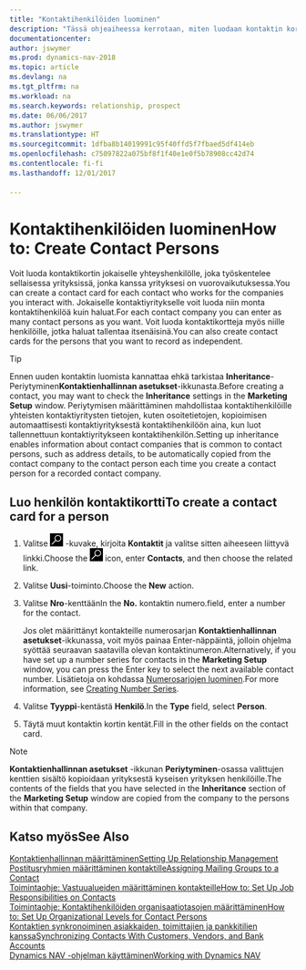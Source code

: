 ```yaml
---
title: "Kontaktihenkilöiden luominen"
description: "Tässä ohjeaiheessa kerrotaan, miten luodaan kontaktin kortti kullekin sellaiselle uudelle henkilölle tai prospektille, joiden kanssa sinulla on liikesuhde."
documentationcenter: 
author: jswymer
ms.prod: dynamics-nav-2018
ms.topic: article
ms.devlang: na
ms.tgt_pltfrm: na
ms.workload: na
ms.search.keywords: relationship, prospect
ms.date: 06/06/2017
ms.author: jswymer
ms.translationtype: HT
ms.sourcegitcommit: 1dfba8b14019991c95f40ffd5f7fbaed5df414eb
ms.openlocfilehash: c75097822a075bf8f1f40e1e0f5b78908cc42d74
ms.contentlocale: fi-fi
ms.lasthandoff: 12/01/2017

---
```

# <a name="how-to-create-contact-persons"></a><span data-ttu-id="bd216-103">Kontaktihenkilöiden luominen</span><span class="sxs-lookup"><span data-stu-id="bd216-103">How to: Create Contact Persons</span></span>
<span data-ttu-id="bd216-104">Voit luoda kontaktikortin jokaiselle yhteyshenkilölle, joka työskentelee sellaisessa yrityksissä, jonka kanssa yrityksesi on vuorovaikutuksessa.</span><span class="sxs-lookup"><span data-stu-id="bd216-104">You can create a contact card for each contact who works for the companies you interact with.</span></span> <span data-ttu-id="bd216-105">Jokaiselle kontaktiyritykselle voit luoda niin monta kontaktihenkilöä kuin haluat.</span><span class="sxs-lookup"><span data-stu-id="bd216-105">For each contact company you can enter as many contact persons as you want.</span></span> <span data-ttu-id="bd216-106">Voit luoda kontaktikortteja myös niille henkilöille, jotka haluat tallentaa itsenäisinä.</span><span class="sxs-lookup"><span data-stu-id="bd216-106">You can also create contact cards for the persons that you want to record as independent.</span></span>

> [!TIP]  
>   <span data-ttu-id="bd216-107">Ennen uuden kontaktin luomista kannattaa ehkä tarkistaa **Inheritance**-Periytyminen**Kontaktienhallinnan asetukset**-ikkunasta.</span><span class="sxs-lookup"><span data-stu-id="bd216-107">Before creating a contact, you may want to check the **Inheritance** settings in the **Marketing Setup** window.</span></span> <span data-ttu-id="bd216-108">Periytymisen määrittäminen mahdollistaa kontaktihenkilöille yhteisten kontaktiyritysten tietojen, kuten osoitetietojen, kopioimisen automaattisesti kontaktiyrityksestä kontaktihenkilöön aina, kun luot tallennettuun kontaktiyritykseen kontaktihenkilön.</span><span class="sxs-lookup"><span data-stu-id="bd216-108">Setting up inheritance enables information about contact companies that is common to contact persons, such as address details, to be automatically copied from the contact company to the contact person each time you create a contact person for a recorded contact company.</span></span>

## <a name="to-create-a-contact-card-for-a-person"></a><span data-ttu-id="bd216-109">Luo henkilön kontaktikortti</span><span class="sxs-lookup"><span data-stu-id="bd216-109">To create a contact card for a person</span></span>
1. <span data-ttu-id="bd216-110">Valitse ![Etsi sivu tai raportti](media/ui-search/search_small.png "Etsi sivu tai raportti -kuvake") -kuvake, kirjoita **Kontaktit** ja valitse sitten aiheeseen liittyvä linkki.</span><span class="sxs-lookup"><span data-stu-id="bd216-110">Choose the ![Search for Page or Report](media/ui-search/search_small.png "Search for Page or Report icon") icon, enter **Contacts**, and then choose the related link.</span></span>
2. <span data-ttu-id="bd216-111">Valitse **Uusi**-toiminto.</span><span class="sxs-lookup"><span data-stu-id="bd216-111">Choose the **New** action.</span></span>
3. <span data-ttu-id="bd216-112">Valitse **Nro**-kenttään</span><span class="sxs-lookup"><span data-stu-id="bd216-112">In the **No.**</span></span> <span data-ttu-id="bd216-113">kontaktin numero.</span><span class="sxs-lookup"><span data-stu-id="bd216-113">field, enter a number for the contact.</span></span>

    <span data-ttu-id="bd216-114">Jos olet määrittänyt kontakteille numerosarjan **Kontaktienhallinnan asetukset**-ikkunassa, voit myös painaa Enter-näppäintä, jolloin ohjelma syöttää seuraavan saatavilla olevan kontaktinumeron.</span><span class="sxs-lookup"><span data-stu-id="bd216-114">Alternatively, if you have set up a number series for contacts in the **Marketing Setup** window, you can press the Enter key to select the next available contact number.</span></span> <span data-ttu-id="bd216-115">Lisätietoja on kohdassa [Numerosarjojen luominen](ui-create-number-series.md).</span><span class="sxs-lookup"><span data-stu-id="bd216-115">For more information, see [Creating Number Series](ui-create-number-series.md).</span></span>
4. <span data-ttu-id="bd216-116">Valitse **Tyyppi**-kentästä **Henkilö**.</span><span class="sxs-lookup"><span data-stu-id="bd216-116">In the **Type** field, select **Person**.</span></span>
5. <span data-ttu-id="bd216-117">Täytä muut kontaktin kortin kentät.</span><span class="sxs-lookup"><span data-stu-id="bd216-117">Fill in the other fields on the contact card.</span></span>

> [!NOTE]  
>   <span data-ttu-id="bd216-118">**Kontaktienhallinnan asetukset** -ikkunan **Periytyminen**-osassa valittujen kenttien sisältö kopioidaan yrityksestä kyseisen yrityksen henkilöille.</span><span class="sxs-lookup"><span data-stu-id="bd216-118">The contents of the fields that you have selected in the **Inheritance** section of the **Marketing Setup** window are copied from the company to the persons within that company.</span></span>

## <a name="see-also"></a><span data-ttu-id="bd216-119">Katso myös</span><span class="sxs-lookup"><span data-stu-id="bd216-119">See Also</span></span>
[<span data-ttu-id="bd216-120">Kontaktienhallinnan määrittäminen</span><span class="sxs-lookup"><span data-stu-id="bd216-120">Setting Up Relationship Management</span></span>](marketing-setup-marketing.md)  
[<span data-ttu-id="bd216-121">Postitusryhmien määrittäminen kontaktille</span><span class="sxs-lookup"><span data-stu-id="bd216-121">Assigning Mailing Groups to a Contact</span></span>](marketing-mailing-groups.md#AssignMailGroupContact)  
[<span data-ttu-id="bd216-122">Toimintaohje: Vastuualueiden määrittäminen kontakteille</span><span class="sxs-lookup"><span data-stu-id="bd216-122">How to: Set Up Job Responsibilities on Contacts</span></span>](marketing-job-responsibilities.md)  
[<span data-ttu-id="bd216-123">Toimintaohje: Kontaktihenkilöiden organisaatiotasojen määrittäminen</span><span class="sxs-lookup"><span data-stu-id="bd216-123">How to: Set Up Organizational Levels for Contact Persons</span></span>](marketing-organizational-levels.md)  
[<span data-ttu-id="bd216-124">Kontaktien synkronoiminen asiakkaiden, toimittajien ja pankkitilien kanssa</span><span class="sxs-lookup"><span data-stu-id="bd216-124">Synchronizing Contacts With Customers, Vendors, and Bank Accounts</span></span>](marketing-synchronize-contacts-customers-vendors-bank-accounts.md)  
[<span data-ttu-id="bd216-125">Dynamics NAV -ohjelman käyttäminen</span><span class="sxs-lookup"><span data-stu-id="bd216-125">Working with Dynamics NAV</span></span>](ui-work-product.md)  


